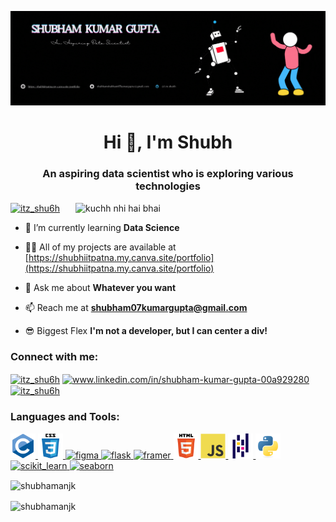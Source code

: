![logo](https://github.com/SHubhamanjk/SHubhamanjk/blob/main/banner.gif)
<h1 align="center">Hi 👋, I'm Shubh</h1>
<h3 align="center">An aspiring data scientist who is exploring various technologies</h3>
<img align="right" alt="kuchh nhi hai bhai" width="400" src="https://th.bing.com/th/id/OIP.eCiYf9FH-McNEQ8ASs35IwAAAA?rs=1&pid=ImgDetMain"

<p align="left"> <a href="https://x.com/itz_shu6h" target="blank"><img src="https://img.shields.io/twitter/follow/itz_shu6h?logo=twitter&style=for-the-badge" alt="itz_shu6h" /></a> </p>

- 🌱 I’m currently learning **Data Science**

- 👨‍💻 All of my projects are available at [https://shubhiitpatna.my.canva.site/portfolio](https://shubhiitpatna.my.canva.site/portfolio)

- 💬 Ask me about **Whatever you want**

- 📫 Reach me at **shubham07kumargupta@gmail.com**

- 😎 Biggest Flex **I'm not a developer, but I can center a div!**

<h3 align="left">Connect with me:</h3>
<p align="left">
<a href="https://x.com/itz_shu6h" target="blank"><img align="center" src="https://raw.githubusercontent.com/rahuldkjain/github-profile-readme-generator/master/src/images/icons/Social/twitter.svg" alt="itz_shu6h" height="30" width="40" /></a>
<a href="https://www.linkedin.com/in/shubham-kumar-gupta-00a929280/" target="blank"><img align="center" src="https://raw.githubusercontent.com/rahuldkjain/github-profile-readme-generator/master/src/images/icons/Social/linked-in-alt.svg" alt="www.linkedin.com/in/shubham-kumar-gupta-00a929280" height="30" width="40" /></a>
<a href="https://instagram.com/itz_shu6h" target="blank"><img align="center" src="https://raw.githubusercontent.com/rahuldkjain/github-profile-readme-generator/master/src/images/icons/Social/instagram.svg" alt="itz_shu6h" height="30" width="40" /></a>
</p>

<h3 align="left">Languages and Tools:</h3>
<p align="left"> <a href="https://www.cprogramming.com/" target="_blank" rel="noreferrer"> <img src="https://raw.githubusercontent.com/devicons/devicon/master/icons/c/c-original.svg" alt="c" width="40" height="40"/> </a> <a href="https://www.w3schools.com/css/" target="_blank" rel="noreferrer"> <img src="https://raw.githubusercontent.com/devicons/devicon/master/icons/css3/css3-original-wordmark.svg" alt="css3" width="40" height="40"/> </a> <a href="https://www.figma.com/" target="_blank" rel="noreferrer"> <img src="https://www.vectorlogo.zone/logos/figma/figma-icon.svg" alt="figma" width="40" height="40"/> </a> <a href="https://flask.palletsprojects.com/" target="_blank" rel="noreferrer"> <img src="https://www.vectorlogo.zone/logos/pocoo_flask/pocoo_flask-icon.svg" alt="flask" width="40" height="40"/> </a> <a href="https://www.framer.com/" target="_blank" rel="noreferrer"> <img src="https://www.vectorlogo.zone/logos/framer/framer-icon.svg" alt="framer" width="40" height="40"/> </a> <a href="https://www.w3.org/html/" target="_blank" rel="noreferrer"> <img src="https://raw.githubusercontent.com/devicons/devicon/master/icons/html5/html5-original-wordmark.svg" alt="html5" width="40" height="40"/> </a> <a href="https://developer.mozilla.org/en-US/docs/Web/JavaScript" target="_blank" rel="noreferrer"> <img src="https://raw.githubusercontent.com/devicons/devicon/master/icons/javascript/javascript-original.svg" alt="javascript" width="40" height="40"/> </a> <a href="https://pandas.pydata.org/" target="_blank" rel="noreferrer"> <img src="https://raw.githubusercontent.com/devicons/devicon/2ae2a900d2f041da66e950e4d48052658d850630/icons/pandas/pandas-original.svg" alt="pandas" width="40" height="40"/> </a> <a href="https://www.python.org" target="_blank" rel="noreferrer"> <img src="https://raw.githubusercontent.com/devicons/devicon/master/icons/python/python-original.svg" alt="python" width="40" height="40"/> </a> <a href="https://scikit-learn.org/" target="_blank" rel="noreferrer"> <img src="https://upload.wikimedia.org/wikipedia/commons/0/05/Scikit_learn_logo_small.svg" alt="scikit_learn" width="40" height="40"/> </a> <a href="https://seaborn.pydata.org/" target="_blank" rel="noreferrer"> <img src="https://seaborn.pydata.org/_images/logo-mark-lightbg.svg" alt="seaborn" width="40" height="40"/> </a> </p>

<p><img align="center" src="https://github-readme-stats.vercel.app/api/top-langs?username=shubhamanjk&show_icons=true&locale=en&layout=compact" alt="shubhamanjk" /></p>

<p><img align="center" src="https://github-readme-streak-stats.herokuapp.com/?user=shubhamanjk&" alt="shubhamanjk" /></p>
